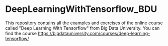 # DeepLearningWithTensorflow_BDU

This repository contains all the examples and exercises of the online course called "Deep Learning With Tensorflow" from Big Data University. You can find the course https://bigdatauniversity.com/courses/deep-learning-tensorflow/
